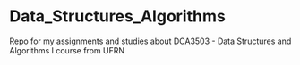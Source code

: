 # Data_Structures_Algorithms
Repo for my assignments and studies about DCA3503 - Data Structures and Algorithms I course from UFRN
